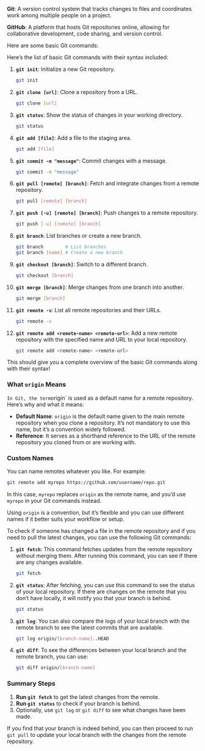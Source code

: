 **Git**: A version control system that tracks changes to files and coordinates work among multiple people on a project.

**GitHub**: A platform that hosts Git repositories online, allowing for collaborative development, code sharing, and version control.

Here are some basic Git commands:

Here’s the list of basic Git commands with their syntax included:

1. **`git init`**: Initialize a new Git repository.

   ```bash
   git init
   ```

2. **`git clone [url]`**: Clone a repository from a URL.

   ```bash
   git clone [url]
   ```

3. **`git status`**: Show the status of changes in your working directory.

   ```bash
   git status
   ```

4. **`git add [file]`**: Add a file to the staging area.

   ```bash
   git add [file]
   ```

5. **`git commit -m "message"`**: Commit changes with a message.

   ```bash
   git commit -m "message"
   ```

6. **`git pull [remote] [branch]`**: Fetch and integrate changes from a remote repository.

   ```bash
   git pull [remote] [branch]
   ```

7. **`git push [-u] [remote] [branch]`**: Push changes to a remote repository.

   ```bash
   git push [-u] [remote] [branch]
   ```

8. **`git branch`**: List branches or create a new branch.

   ```bash
   git branch        # List branches
   git branch [name] # Create a new branch
   ```

9. **`git checkout [branch]`**: Switch to a different branch.

   ```bash
   git checkout [branch]
   ```

10. **`git merge [branch]`**: Merge changes from one branch into another.

    ```bash
    git merge [branch]
    ```

11. **`git remote -v`**: List all remote repositories and their URLs.

    ```bash
    git remote -v
    ```

12. **`git remote add <remote-name> <remote-url>`**: Add a new remote repository with the specified name and URL to your local repository.
    ```bash
    git remote add <remote-name> <remote-url>
    ```

This should give you a complete overview of the basic Git commands along with their syntax!

### What `origin` Means

`In Git, the term`origin` is used as a default name for a remote repository. Here’s why and what it means:

- **Default Name**: `origin` is the default name given to the main remote repository when you clone a repository. It’s not mandatory to use this name, but it’s a convention widely followed.
- **Reference**: It serves as a shorthand reference to the URL of the remote repository you cloned from or are working with.

### Custom Names

You can name remotes whatever you like. For example:

```bash
git remote add myrepo https://github.com/username/repo.git
```

In this case, `myrepo` replaces `origin` as the remote name, and you’d use `myrepo` in your Git commands instead.

Using `origin` is a convention, but it’s flexible and you can use different names if it better suits your workflow or setup.

To check if someone has changed a file in the remote repository and if you need to pull the latest changes, you can use the following Git commands:

1. **`git fetch`**: This command fetches updates from the remote repository without merging them. After running this command, you can see if there are any changes available.

   ```bash
   git fetch
   ```

2. **`git status`**: After fetching, you can use this command to see the status of your local repository. If there are changes on the remote that you don’t have locally, it will notify you that your branch is behind.

   ```bash
   git status
   ```

3. **`git log`**: You can also compare the logs of your local branch with the remote branch to see the latest commits that are available.

   ```bash
   git log origin/[branch-name]..HEAD
   ```

4. **`git diff`**: To see the differences between your local branch and the remote branch, you can use:

   ```bash
   git diff origin/[branch-name]
   ```

### Summary Steps

1. **Run `git fetch`** to get the latest changes from the remote.
2. **Run `git status`** to check if your branch is behind.
3. Optionally, use `git log` or `git diff` to see what changes have been made.

If you find that your branch is indeed behind, you can then proceed to run `git pull` to update your local branch with the changes from the remote repository.
